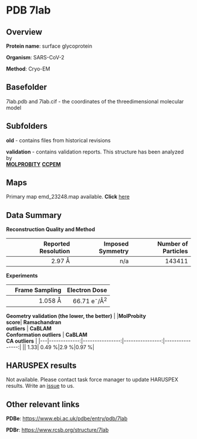 # PDB 7lab

## Overview

**Protein name**: surface glycoprotein

**Organism**: SARS-CoV-2

**Method**: Cryo-EM



## Basefolder

7lab.pdb and 7lab.cif - the coordinates of the threedimensional molecular model

## Subfolders



**old** - contains files from historical revisions

**validation** - contains validation reports. This structure has been analyzed by <br>  [**MOLPROBITY**](https://github.com/thorn-lab/coronavirus_structural_task_force/tree/master/pdb/surface_glycoprotein/SARS-CoV-2/7lab/validation/molprobity)   [**CCPEM**](https://github.com/thorn-lab/coronavirus_structural_task_force/tree/master/pdb/surface_glycoprotein/SARS-CoV-2/7lab/validation/ccpem-validation) 



## Maps

Primary map emd_23248.map available. **Click** [here](http://ftp.wwpdb.org/pub/emdb/structures/EMD-23248/map/) 

## Data Summary
**Reconstruction Quality and Method**

|   | Reported Resolution | Imposed Symmetry | Number of Particles |
|---|-------------:|----------------:|--------------:|
|   |2.97 Å|n/a|143411|

**Experiments**

|   | Frame Sampling | Electron Dose |
|---|-------------:|----------------:|
|   |1.058 Å|66.71 e<sup>-</sup>/Å<sup>2</sup>|

**Geometry validation (the lower, the better)**
|   |**MolProbity<br>score**| **Ramachandran<br>outliers** | **CaBLAM<br>Conformation outliers** | **CaBLAM<br>CA outliers** |
|---|-------------:|----------------:|----------------:|----------------:|
||  1.33|  0.49 %|2.9 %|0.97 %|

## HARUSPEX results

Not available. Please contact task force manager to update HARUSPEX results. Write an [issue](https://github.com/thorn-lab/coronavirus_structural_task_force/issues) to us.

## Other relevant links 
**PDBe**:  https://www.ebi.ac.uk/pdbe/entry/pdb/7lab
 
**PDBr**: https://www.rcsb.org/structure/7lab 
